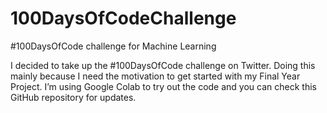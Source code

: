 # 100DaysOfCodeChallenge
 #100DaysOfCode challenge for Machine Learning

I decided to take up the #100DaysOfCode challenge on Twitter. Doing this mainly because I need the motivation to get started with my Final Year Project. I’m using Google Colab to try out the code and you can check this GitHub repository for updates.

